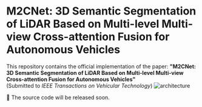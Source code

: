 # M2CNet: 3D Semantic Segmentation of LiDAR Based on Multi-level Multi-view Cross-attention Fusion for Autonomous Vehicles
This repository contains the official implementation of the paper:
**"M2CNet: 3D Semantic Segmentation of LiDAR Based on Multi-level Multi-view Cross-attention Fusion for Autonomous Vehicles"**  
(Submitted to *IEEE Transactions on Vehicular Technology*)
![architecture](https://github.com/user-attachments/assets/106ba62b-08d9-448e-844a-165fdb1b85f1)

🔧 The source code will be released soon.
